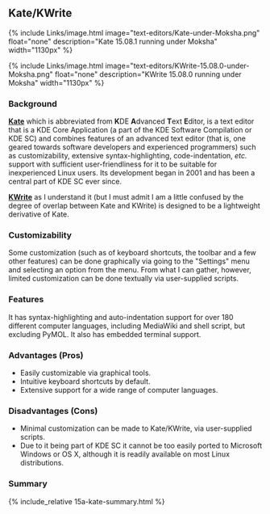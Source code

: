 ## Kate/KWrite
{% include Links/image.html image="text-editors/Kate-under-Moksha.png" float="none" description="Kate 15.08.1 running under Moksha" width="1130px" %}

{% include Links/image.html image="text-editors/KWrite-15.08.0-under-Moksha.png" float="none" description="KWrite 15.08.0 running under Moksha" width="1130px" %}

### Background
[**Kate**](http://kate-editor.org) which is abbreviated from <b>K</b>DE <b>A</b>dvanced <b>T</b>ext <b>E</b>ditor, is a text editor that is a KDE Core Application (a part of the KDE Software Compilation or KDE SC) and combines features of an advanced text editor (that is, one geared towards software developers and experienced programmers) such as customizability, extensive syntax-highlighting, code-indentation, *etc.* support with sufficient user-friendliness for it to be suitable for inexperienced Linux users. Its development began in 2001 and has been a central part of KDE SC ever since.

[**KWrite**](https://projects.kde.org/projects/kde/applications/kate/repository) as I understand it (but I must admit I am a little confused by the degree of overlap between Kate and KWrite) is designed to be a lightweight derivative of Kate.

### Customizability
Some customization (such as of keyboard shortcuts, the toolbar and a few other features) can be done graphically via going to the "Settings" menu and selecting an option from the menu. From what I can gather, however, limited customization can be done textually via user-supplied scripts.

### Features
It has syntax-highlighting and auto-indentation support for over 180 different computer languages, including MediaWiki and shell script, but excluding PyMOL. It also has embedded terminal support.

### Advantages (Pros)
* Easily customizable via graphical tools.
* Intuitive keyboard shortcuts by default.
* Extensive support for a wide range of computer languages.

### Disadvantages (Cons)
* Minimal customization can be made to Kate/KWrite, via user-supplied scripts.
* Due to it being part of KDE SC it cannot be too easily ported to Microsoft Windows or OS X, although it is readily available on most Linux distributions.

### Summary
{% include_relative 15a-kate-summary.html %}
